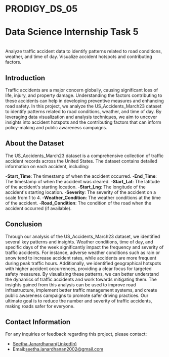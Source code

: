 # PRODIGY_DS_05
# Data Science Internship Task 5
<br>
Analyze traffic accident data to identify patterns related to road conditions, weather, and time of day. Visualize accident hotspots and contributing factors.

## Introduction
Traffic accidents are a major concern globally, causing significant loss of life, injury, and property damage. Understanding the factors contributing to these accidents can help in developing preventive measures and enhancing road safety. In this project, we analyze the US_Accidents_March23 dataset to identify patterns related to road conditions, weather, and time of day. By leveraging data visualization and analysis techniques, we aim to uncover insights into accident hotspots and the contributing factors that can inform policy-making and public awareness campaigns.

## About the Dataset
The US_Accidents_March23 dataset is a comprehensive collection of traffic accident records across the United States. The dataset contains detailed information on each accident, including:

-**Start_Time**: The timestamp of when the accident occurred.
-**End_Time**: The timestamp of when the accident was cleared.
-**Start_Lat**: The latitude of the accident's starting location.
-**Start_Lng**: The longitude of the accident's starting location.
-**Severity**: The severity of the accident on a scale from 1 to 4.
-**Weather_Condition**: The weather conditions at the time of the accident.
-**Road_Condition**: The condition of the road when the accident occurred (if available).

## Conclusion
Through our analysis of the US_Accidents_March23 dataset, we identified several key patterns and insights. Weather conditions, time of day, and specific days of the week significantly impact the frequency and severity of traffic accidents. For instance, adverse weather conditions such as rain or snow tend to increase accident rates, while accidents are more frequent during peak traffic hours. Additionally, we identified geographical hotspots with higher accident occurrences, providing a clear focus for targeted safety measures.
By visualizing these patterns, we can better understand the dynamics of traffic accidents and work towards mitigating them. The insights gained from this analysis can be used to improve road infrastructure, implement better traffic management systems, and create public awareness campaigns to promote safer driving practices. Our ultimate goal is to reduce the number and severity of traffic accidents, making roads safer for everyone.

## Contact Information
For any inquiries or feedback regarding this project, please contact:

- <a href="https://www.linkedin.com/in/seetha-janardhanan-4977a1293/">Seetha Janardhanan(LinkedIn)</a>
- Email:seetha.janardhanan2002@gmail.com 
